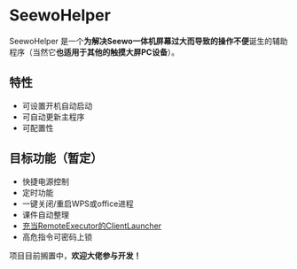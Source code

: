 # SeewoHelper

SeewoHelper 是一个**为解决Seewo一体机屏幕过大而导致的操作不便**诞生的辅助程序（当然它**也适用于其他的触摸大屏PC设备**）。

## 特性

- 可设置开机自动启动
- 可自动更新主程序
- 可配置性

## 目标功能（暂定）

- 快捷电源控制
- 定时功能
- 一键关闭/重启WPS或office进程
- 课件自动整理
- [充当RemoteExecutor的ClientLauncher](https://github.com/zi-jing/RemoteExecutor)
- 高危指令可密码上锁

项目目前搁置中，**欢迎大佬参与开发！**
